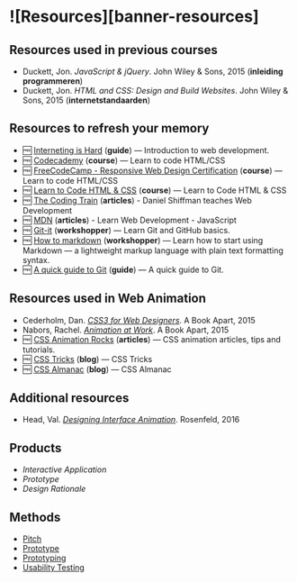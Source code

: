 # ![Resources][banner-resources]

## Resources used in previous courses
*   Duckett, Jon. _JavaScript & jQuery_. John Wiley & Sons, 2015 (**inleiding programmeren**)
*   Duckett, Jon. _HTML and CSS: Design and Build Websites_. John Wiley & Sons, 2015 (**internetstandaarden**)

## Resources to refresh your memory
*   🆓 [Interneting is Hard](https://internetingishard.com/)
    (**guide**) — Introduction to web development.
*   🆓 [Codecademy](https://www.codecademy.com/)
    (**course**) — Learn to code HTML/CSS
*   🆓 [FreeCodeCamp - Responsive Web Design Certification](https://learn.freecodecamp.org/)
    (**course**) — Learn to code HTML/CSS
*   🆓 [Learn to Code HTML & CSS](https://learn.shayhowe.com/html-css/)
    (**course**) — Learn to Code HTML & CSS
*   🆓 [The Coding Train](https://www.youtube.com/user/shiffman/playlists)
    (**articles**) - Daniel Shiffman teaches Web Development
*   🆓 [MDN](https://developer.mozilla.org/en-US/docs/Learn/JavaScript)
    (**articles**) - Learn Web Development - JavaScript
*   🆓 [Git-it](https://github.com/jlord/git-it-electron)
    (**workshopper**) — Learn Git and GitHub basics.
*   🆓 [How to markdown](https://github.com/workshopper/how-to-markdown)
    (**workshopper**) — Learn how to start using Markdown — a lightweight markup language with plain text formatting syntax.
*   🆓 [A quick guide to Git](https://flaviocopes.com/git/)
    (**guide**) — A quick guide to Git.

## Resources used in Web Animation
*   Cederholm, Dan. _[CSS3 for Web Designers](https://abookapart.com/products/css3-for-web-designers)_. A Book Apart, 2015
*   Nabors, Rachel. _[Animation at Work](https://abookapart.com/products/animation-at-work)_. A Book Apart, 2015
*   🆓 [CSS Animation Rocks](https://cssanimation.rocks/)
    (**articles**) — CSS animation articles, tips and tutorials. 
*   🆓 [CSS Tricks](https://css-tricks.com/)
    (**blog**) — CSS Tricks
*   🆓 [CSS Almanac](https://css-tricks.com/almanac/)
    (**blog**) — CSS Almanac

## Additional resources
*   Head, Val. _[Designing Interface Animation](https://rosenfeldmedia.com/books/designing-interface-animation/)_. Rosenfeld, 2016

## Products
* _Interactive Application_
* _Prototype_
* _Design Rationale_

## Methods

* [Pitch](http://www.cmdmethods.nl/cards/showroom/pitch)
* [Prototype](http://www.cmdmethods.nl/cards/stepping-stones/prototype)
* [Prototyping](http://www.cmdmethods.nl/cards/workshop/prototyping)
* [Usability Testing](http://www.cmdmethods.nl/cards/lab/usability-testing)

[banner]: https://cmda-minor-vid.github.io/web-animation-18-19/assets/banner-resources.svg